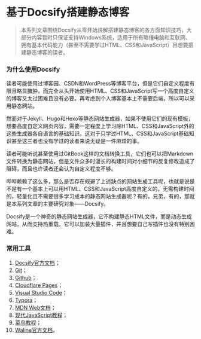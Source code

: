 # 基于Docsify搭建静态博客

> 本系列文章围绕Docsify从零开始讲解搭建静态博客的各方面知识技巧，大部分内容暂时只保证支持Windows系统，适用于所有略懂电脑和互联网、拥有基本代码能力（甚至不需要学过HTML、CSS和JavaScript）且想要搭建静态博客的读者。

### 为什么使用Docsify

​	读者可能使用过博客园、CSDN和WordPress等博客平台，但是它们自定义程度有限且略显臃肿，而完全从头开始使用HTML、CSS和JavaScript写一个高度自定义的博客又太过困难且没有必要。再考虑到个人博客基本上不需要后端，所以可以采用静态网站。

​	然而对于Jekyll、Hugo和Hexo等静态网站生成器，如果不使用它们的现有模板，想要高度自定义网页内容，需要一定程度上学习除HTML、CSS和JavaScript外的这些生成器各自语言的基础知识。这对于只学过HTML、CSS和JavaScript基础知识甚至这三者也没有学过的读者来说无疑是一件麻烦的事。

​	读者可能听说甚至使用过GitBook这样的文档转换工具，它们也可以把Markdown文件转换为静态网站，但是文件众多时漫长的构建时间对小细节的反复修改造成了阻碍，而且也许读者还会认为自定义程度不够。

​	哔哔赖赖了这么多，那么是否存在规避了上述缺点的网站生成工具呢，也就是说是不是有一个基本上可以用HTML、CSS和JavaScript高度自定义的，无需构建时间的，轻量化且不需要很多学习成本的静态网站生成器呢？有的，兄弟，有的，那就是本系列文章的主要研究对象——Docsify。

​	Docsify是一个神奇的静态网站生成器，它不构建静态HTML文件，而是动态生成网站，从而支持热重载。它可以加装大量插件，并且想要自己写插件也没有特别困难。

### 常用工具

1. [Docsify官方文档](https://docsify.js.org)；
2. [Git](https://git-scm.com/)；
3. [Github](https://git-scm.com/)；
4. [Cloudflare Pages](https://www.cloudflare-cn.com/)；
5. [Visual Studio Code](https://code.visualstudio.com/)；
6. [Typora](https://typoraio.cn/)；
7. [MDN Web文档](https://developer.mozilla.org/zh-CN/)；
8. [现代JavaScript教程](https://zh.javascript.info)；
9. [菜鸟教程](https://www.runoob.com/)；
10. [Waline官方文档](https://waline.js.org/)。